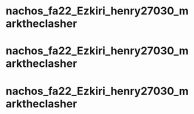 # nachos_fa22_Ezkiri_henry27030_marktheclasher
# nachos_fa22_Ezkiri_henry27030_marktheclasher
# nachos_fa22_Ezkiri_henry27030_marktheclasher
